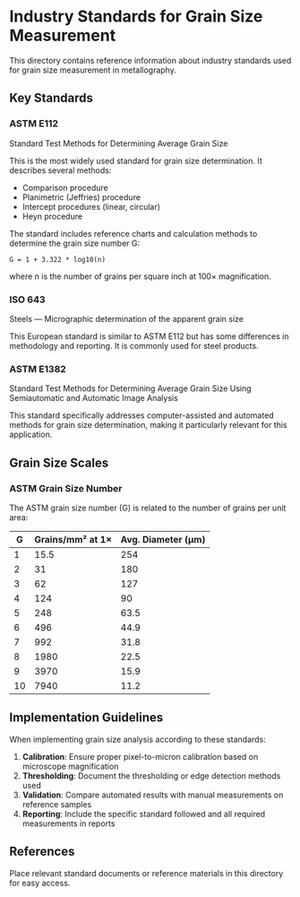 # Industry Standards for Grain Size Measurement

This directory contains reference information about industry standards used for grain size measurement in metallography.

## Key Standards

### ASTM E112
Standard Test Methods for Determining Average Grain Size

This is the most widely used standard for grain size determination. It describes several methods:
- Comparison procedure
- Planimetric (Jeffries) procedure
- Intercept procedures (linear, circular)
- Heyn procedure

The standard includes reference charts and calculation methods to determine the grain size number G:
```
G = 1 + 3.322 * log10(n)
```
where n is the number of grains per square inch at 100× magnification.

### ISO 643
Steels — Micrographic determination of the apparent grain size

This European standard is similar to ASTM E112 but has some differences in methodology and reporting. It is commonly used for steel products.

### ASTM E1382
Standard Test Methods for Determining Average Grain Size Using Semiautomatic and Automatic Image Analysis

This standard specifically addresses computer-assisted and automated methods for grain size determination, making it particularly relevant for this application.

## Grain Size Scales

### ASTM Grain Size Number
The ASTM grain size number (G) is related to the number of grains per unit area:

| G | Grains/mm² at 1× | Avg. Diameter (μm) |
|---|------------------|-------------------|
| 1 | 15.5 | 254 |
| 2 | 31 | 180 |
| 3 | 62 | 127 |
| 4 | 124 | 90 |
| 5 | 248 | 63.5 |
| 6 | 496 | 44.9 |
| 7 | 992 | 31.8 |
| 8 | 1980 | 22.5 |
| 9 | 3970 | 15.9 |
| 10 | 7940 | 11.2 |

## Implementation Guidelines

When implementing grain size analysis according to these standards:

1. **Calibration**: Ensure proper pixel-to-micron calibration based on microscope magnification
2. **Thresholding**: Document the thresholding or edge detection methods used
3. **Validation**: Compare automated results with manual measurements on reference samples
4. **Reporting**: Include the specific standard followed and all required measurements in reports

## References

Place relevant standard documents or reference materials in this directory for easy access. 